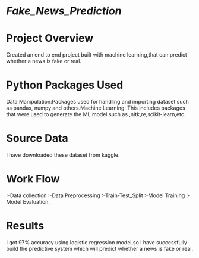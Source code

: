 # _Fake_News_Prediction_
# Project Overview
Created an end to end project built with machine learning,that can predict whether a news is fake or real.
# Python Packages Used
Data Manipulation:Packages used for handling and importing dataset such as pandas, numpy and others.Machine Learning: This includes packages that were used to generate the ML model such as ,nltk,re,scikit-learn,etc.
# Source Data
I have downloaded these dataset from kaggle.
# Work Flow
:-Data collection :-Data Preprocessing :-Train-Test_Split :-Model Training :-Model Evaluation.
# Results
I got 97% accuracy using logistic regression model,so i have successfully build the predictive system which will predict whether a news is fake or real.
